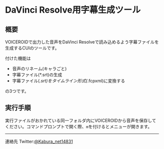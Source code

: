 # DaVinci Resolve用字幕生成ツール

## 概要
VOICEROIDで出力した音声をDaVinci Resolveで読み込めるよう字幕ファイルを生成するCUIのツールです。

付けた機能は
  * 音声のリネーム(キャラごと)
  * 字幕ファイル(*.srt)の生成
  * 字幕ファイル(*.srt)をタイムライン形式(*.fcpxml)に変換する

の3つです。

## 実行手順
実行ファイルがおかれている同一フォルダ内にVOICEROIDから音声を保存してください。コマンドプロンプトで開く際、`m`を付けるとメニューが開きます。


---
連絡先
Twitter:[@Kabura_net14831](https://twitter.com/Kabura_net14831)
